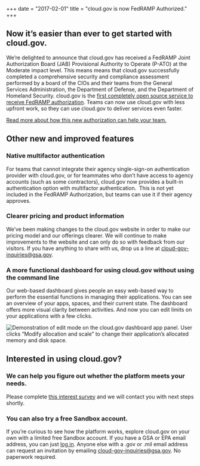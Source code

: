 +++
date = "2017-02-01"
title = "cloud.gov is now FedRAMP Authorized."
+++

## Now it’s easier than ever to get started with cloud.gov.
We’re delighted to announce that cloud.gov has received a FedRAMP Joint Authorization Board (JAB) Provisional Authority to Operate (P-ATO) at the Moderate impact level. This means means that cloud.gov successfully completed a comprehensive security and compliance assessment performed by a board of the CIOs and their teams from the General Services Administration, the Department of Defense, and the Department of Homeland Security. cloud.gov is the [first completely open source service to receive FedRAMP authorization](https://gsablogs.gsa.gov/gsablog/2017/02/02/cloud-gov-becomes-first-fully-open-source-fedramp-solution/). Teams can now use cloud.gov with less upfront work, so they can use cloud.gov to deliver services even faster.

[Read more about how this new authorization can help your team.](https://18f.gsa.gov/2017/02/02/cloud-gov-is-now-fedramp-authorized/)
<!--more-->

## Other new and improved features

### Native multifactor authentication
For teams that cannot integrate their agency single-sign-on authentication provider with cloud.gov, or for teammates who don’t have access to agency accounts (such as some contractors), cloud.gov now provides a built-in authentication option with multifactor authentication.  This is not yet included in the FedRAMP Authorization, but teams can use it if their agency approves.

### Clearer pricing and product information
We’ve been making changes to the cloud.gov website in order to make our pricing model and our offerings clearer. We will continue to make improvements to the website and can only do so with feedback from our visitors. If you have anything to share with us, drop us a line at cloud-gov-inquiries@gsa.gov.

### A more functional dashboard for using cloud.gov without using the command line
Our web-based dashboard gives people an easy web-based way to perform the essential functions in managing their applications. You can see an overview of your apps, spaces, and their current state. The dashboard offers more visual clarity between activities. And now you can edit limits on your applications with a few clicks.

![Demonstration of edit mode on the cloud.gov dashboard app panel. User clicks “Modify allocation and scale” to change their application’s allocated memory and disk space.](https://cloud.gov/img/cloud-gov_editapplimits.gif "Editing app limits in the dashboard")

## Interested in using cloud.gov?

### We can help you figure out whether the platform meets your needs.
Please complete [this interest survey](https://docs.google.com/a/gsa.gov/forms/d/e/1FAIpQLSevZfuJ_4KE-MZlm9gttYfsXQp0PJL7OR6k6LbZ9XnFn-oA6g/viewform) and we will contact you with next steps shortly.

### You can also try a free Sandbox account.
If you’re curious to see how the platform works, explore cloud.gov on your own with a limited free Sandbox account. If you have a GSA or EPA email address, you can just [log in](https://login.fr.cloud.gov/). Anyone else with a .gov or .mil email address can request an invitation by emailing cloud-gov-inquiries@gsa.gov. No paperwork required.
